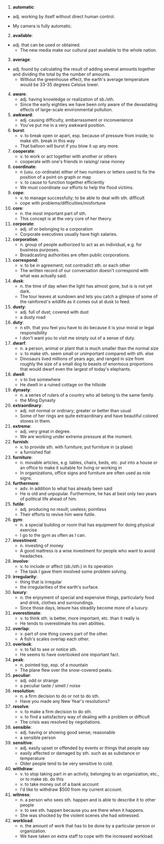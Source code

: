 1. **automatic**:
- adj. working by itself without direct human control.
  
- My camera is fully automatic.
2. **available**:
- adj. that can be used or obtained.
   - The new media make our cultural past available to the whole nation.
3. **average**:
- adj. found by calculating the result of adding several amounts together and dividing the total by the number of amounts.
   - Without the greenhouse effect, the earth's average temperature would be 33-35 degrees Celsius lower.
4. **aware**:
   - adj. having knowledge or realization of sb./sth.
   - Since the early eighties we have been only aware of the devastating effects of large-scale environmental pollution.
5. **awkward**:
   - adj. causing difficulty, embarrassment or inconvenience
   - You've put me in a very awkward position.
6. **burst**:
   - v. to break open or apart, esp. because of pressure from inside; to make sth. break in this way
   - That balloon will burst if you blow it up any more.
7. **cooperate**:
   - v. to work or act together  with another or others
   - cooperate with one's friends in raising/ raise money
8. **coordinate**:
   - n (usu. co-ordinate) either of two numbers or letters used to fix the position of a point on graph or map
   - v. to cause to function together efficiently
   - We must coordinate our efforts to help the flood victims.
9. **cope**:
   - v. to manage successfully; to be able to deal with sth. difficult
   - cope with problems/difficulties/misfortune
10. **core**:
    - n. the most important part of sth.
    - This concept is at the very core of her theory.
11. **corporate**:
    - adj. of or belonging to a corporation
    - Corporate executives usually have high salaries.
12. **corporation**:
    - n. group of people authorized to act as an individual, e.g. for business purposes.
    - Broadcasting authorities are often public corporations.
13. **correspond**:
    - v. to be in agreement; not contradict sth. or each other
    - The written record of our conversation doesn't correspond with what was actually said.
14. **dusk**:
    - n. the time of day when the light has almost gone, but is is not yet dark.
    - The tour leaves at sundown and lets you catch a glimpse of some of the rainforest's wildlife as it comes out at dusk to feed.
15. **dusty**:
    - adj. full of dust; covered with dust
    - a dusty road
16. **duty**:
    - n sth. that you feel you have to do because it is your moral or legal responsibility
    - I don't want you to visit me simply out of a sense of duty.
17. **dwarf**:
    - n. a person, animal or plant that is much smaller than the normal size
    - v. to make sth. seem small or unimportant compared with sth. else
    - Dinosaurs lived millions of years ago, and ranged in size from roughly the size of a small dog to beasts of enormous proportions that would dwarf even the largest of today's elephants.
18. **dwell**:
    - v to live somewhere
    - He dwelt in a ruined cottage on the hillside
19. **dynasty**:
    - n. a series of rulers of a country who all belong to the same family.
    - the Ming Dynasty
20. **extraordinary**:
    - adj. not normal or ordinary; greater or better than usual
    - Some of her rings are quite extraordinary and have beautiful colored stones in them.
21. **extreme**:
    - adj. very great in degree.
    - We are working under extreme pressure at the moment.
22. **furnish**:
    - v. to provide sth. with furniture; put furniture in (a plase)
    - a furnished flat
23. **furniture**:
    - n. movable articles, e.g. tables, chairs, beds, etc. put into a house or an office to make it suitable for living or working in 
    - In organizations, office signs and furniture are often used as role signs.
24. **furthermore**:
    - adv. in addition to what has already been said
    - He is old and unpopular. Furthermore, he has at best only two years of political life ahead of him.
25. **futile**:
    - adj. producing no result; useless; pointless
    - Their efforts to revive him were futile.
26. **gym**:
    - n. a special building or room that has equipment for doing physical exercise
    - I go to the gym as often as I can.
27. **investment**:
    - n. investing of money
    - A good mattress is a wise investment for people who want to avoid headaches.
28. **involve**: 
    - v. to include or affect (sb./sth.) in its operation
    - The task I gave them involved some problem solving.
29. **irregularity**:
    - thing that is irregular
    - the irregularities of the earth's surface.
30. **luxury**:
    - n. the enjoyment of special and expensive things, particularly food and drink, clothes and surroundings.
    - Since those days, leisure has steadily become more of a luxury.
31. **overestimate**:
    - v. to think sth. is better, more important, etc. than it really is
    - He tends to overestimate his own abilities.
32. **overlap**:
    - v. part of one thing covers part of the other.
    - A fish's scales overlap each other.
33. **overlook**:
    - v. to fail to see or notice sth.
    - He seems to have overlooked one important fact.
34. **peak**:
    - n. pointed top, esp. of a mountain
    - The plane flew over the snow-covered peaks.
35. **peculiar**:
    - adj. odd or strange
    - a peculiar taste / smell / noise
36. **resolution**:
    - n. a firm decision to do or not to do sth.
    - Have you made any New Year's resolutions?
37. **resolve**:
    - v. to make a firm decision to do sth.
    - v. to find a satisfactory way of dealing with a problem or difficult
    - The crisis was resolved by negotiations.
38. **sensible**:
    - adj. having or showing good sense; reasonable
    - a sensible person
39. **sensitive**:
    - adj. easily upset or offended by events or things that people say
    - easily affected or damaged by sth. such as as substance or temperature
    - Older people tend to be very sensitive to cold.
40. **withdraw**:
    - v. to stop taking part in an activity, belonging to an organization, etc., or to make sb. do this 
    - v. to take money out of a bank account
    - I'd like to withdraw $500 from my current account.
41. **witness**:
    - n. a person who sees sth. happen and is able to describe it to other people
    - v. to see sth. happen because you are there when it happens.
    - She was shocked by the violent scenes she had witnessed.
42. **workload**:
    - n. the amount of work that has to be done by a particular person or organization.
    - We have taken on extra staff to cope with the increased workload.
